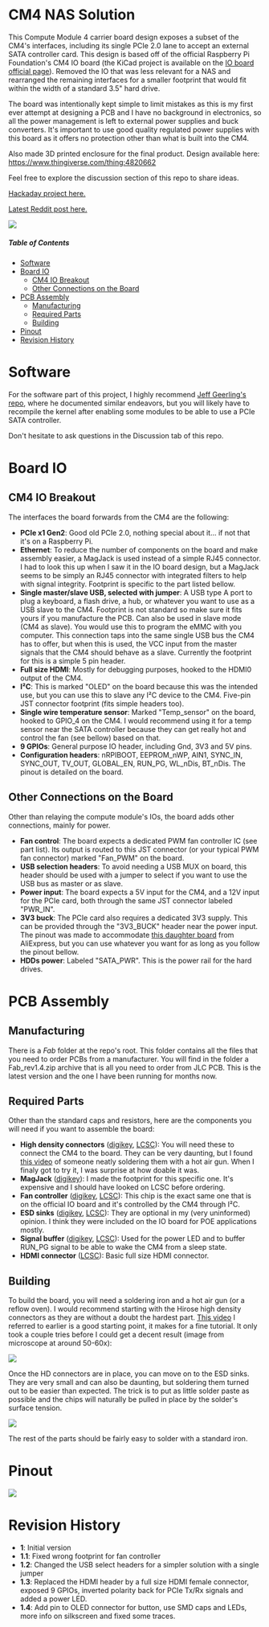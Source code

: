 # CM4 NAS Solution

This Compute Module 4 carrier board design exposes a subset of the CM4's interfaces, including its single PCIe 2.0 lane to accept an external SATA controller card.
This design is based off of the official Raspberry Pi Foundation's CM4 IO board (the KiCad project is available on the [IO board official page](https://www.raspberrypi.org/products/compute-module-4-io-board/?resellerType=home)). Removed the IO that was less relevant for a NAS and rearranged the remaining interfaces for a smaller footprint that would fit within the width of a standard 3.5" hard drive.

The board was intentionally kept simple to limit mistakes as this is my first ever attempt at designing a PCB and I have no background in electronics, so all the power management is left to external power supplies and buck converters. It's important to use good quality regulated power supplies with this board as it offers no protection other than what is built into the CM4.

Also made 3D printed enclosure for the final product. Design available here: https://www.thingiverse.com/thing:4820662

Feel free to explore the discussion section of this repo to share ideas.

[Hackaday project here.](https://hackaday.io/project/179338-cm4-custom-pcie-nas)

[Latest Reddit post here.](https://www.reddit.com/r/raspberry_pi/comments/mkbxss/cm4_custom_nas_complete/)

![](https://user-images.githubusercontent.com/2614134/108195493-d519ed80-70e5-11eb-8293-3591e432dd8e.jpg)

##### Table of Contents
- [Software](#software)
- [Board IO](#board-io)
  * [CM4 IO Breakout](#cm4-io-breakout)
  * [Other Connections on the Board](#other-connections-on-the-board)
- [PCB Assembly](#pcb-assembly)
  * [Manufacturing](#manufacturing)
  * [Required Parts](#required-parts)
  * [Building](#building)
- [Pinout](#pinout)
- [Revision History](#revision-history)

# Software
For the software part of this project, I highly recommend [Jeff Geerling's repo](https://github.com/geerlingguy/raspberry-pi-pcie-devices/issues), where he documented similar endeavors, but you will likely have to recompile the kernel after enabling some modules to be able to use a PCIe SATA controller.

Don't hesitate to ask questions in the Discussion tab of this repo.

# Board IO
## CM4 IO Breakout
The interfaces the board forwards from the CM4 are the following:
- **PCIe x1 Gen2**: Good old PCIe 2.0, nothing special about it... if not that it's on a Raspberry Pi.
- **Ethernet**: To reduce the number of components on the board and make assembly easier, a MagJack is used instead of a simple RJ45 connector. I had to look this up when I saw it in the IO board design, but a MagJack seems to be simply an RJ45 connector with integrated filters to help with signal integrity. Footprint is specific to the part listed bellow.
- **Single master/slave USB, selected with jumper**: A USB type A port to plug a keyboard, a flash drive, a hub, or whatever you want to use as a USB slave to the CM4. Footprint is not standard so make sure it fits yours if you manufacture the PCB. Can also be used in slave mode (CM4 as slave). You would use this to program the eMMC with you computer. This connection taps into the same single USB bus the CM4 has to offer, but when this is used, the VCC input from the master signals that the CM4 should behave as a slave. Currently the footprint for this is a simple 5 pin header.
- **Full size HDMI**:  Mostly for debugging purposes, hooked to the HDMI0 output of the CM4.
- **I²C**: This is marked "OLED" on the board because this was the intended use, but you can use this to slave any I²C device to the CM4. Five-pin JST connector footprint (fits simple headers too).
- **Single wire temperature sensor**: Marked "Temp_sensor" on the board, hooked to GPIO_4 on the CM4. I would recommend using it for a temp sensor near the SATA controller because they can get really hot and control the fan (see bellow) based on that.
- **9 GPIOs**: General purpose IO header, including Gnd, 3V3 and 5V pins.
- **Configuration headers**: nRPIBOOT, EEPROM_nWP, AIN1, SYNC_IN, SYNC_OUT, TV_OUT, GLOBAL_EN, RUN_PG, WL_nDis, BT_nDis. The pinout is detailed on the board.

## Other Connections on the Board
Other than relaying the compute module's IOs, the board adds other connections, mainly for power.
- **Fan control**: The board expects a dedicated PWM fan controller IC (see part list). Its output is routed to this JST connector (or your typical PWM fan connector) marked "Fan_PWM" on the board.
- **USB selection headers**: To avoid needing a USB MUX on board, this header should be used with a jumper to select if you want to use the USB bus as master or as slave.
- **Power input**: The board expects a 5V input for the CM4, and a 12V input for the PCIe card, both through the same JST connector labeled "PWR_IN".
- **3V3 buck**: The PCIe card also requires a dedicated 3V3 supply. This can be provided through the "3V3_BUCK" header near the power input. The pinout was made to accommodate [this daughter board](https://www.aliexpress.com/item/32817933017.html?spm=a2g0s.9042311.0.0.27424c4dr779wi) from AliExpress, but you can use whatever you want for as long as you follow the pinout bellow.
- **HDDs power**: Labeled "SATA_PWR". This is the power rail for the hard drives.

# PCB Assembly
## Manufacturing
There is a *Fab* folder at the repo's root. This folder contains all the files that you need to order PCBs from a manufacturer. You will find in the folder a Fab_rev1.4.zip archive that is all you need to order from JLC PCB. This is the latest version and the one I have been running for months now.

## Required Parts
Other than the standard caps and resistors, here are the components you will need if you want to assemble the board:
- **High density connectors** ([digikey](https://www.digikey.ca/en/products/detail/hirose-electric-co-ltd/DF40C-100DS-0.4V%2851%29/1969495), [LCSC](https://lcsc.com/product-detail/Mezzanine-Connectors-Board-to-Board_HRS-Hirose-DF40C-100DS-0-4V-51_C597931.html)): You will need these to connect the CM4 to the board. They can be very daunting, but I found [this video](https://www.youtube.com/watch?v=eukcrFc18P4) of someone neatly soldering them with a hot air gun. When I finaly got to try it, I was surprise at how doable it was.
- **MagJack** ([digikey](https://www.digikey.ca/en/products/detail/bel-fuse-inc/0826-1G1T-43-F/2107992)): I made the footprint for this specific one. It's expensive and I should have looked on LCSC before ordering.
- **Fan controller** ([digikey](https://www.digikey.ca/en/products/detail/microchip-technology/EMC2301-1-ACZL-TR/4696431), [LCSC](https://lcsc.com/product-detail/_MICROCHIP_EMC2301-1-ACZL-TR_EMC2301-1-ACZL-TR_C148036.html)): This chip is the exact same one that is on the official IO board and it's controlled by the CM4 through I²C.
- **ESD sinks** ([digikey](https://www.digikey.ca/en/products/detail/texas-instruments/TPD4EUSB30DQAR/2503671), [LCSC](https://lcsc.com/product-detail/Diodes-ESD_Texas-Instruments-TPD4EUSB30DQAR_C90627.html)): They are optional in my (very uninformed) opinion. I think they were included on the IO board for POE applications mostly.
- **Signal buffer** ([digikey](https://www.digikey.ca/en/products/detail/diodes-incorporated/74LVC1G07SE-7/2356550), [LCSC](https://lcsc.com/product-detail/Logic-Buffers-Drivers-Receivers-Transceivers_Diodes-Incorporated-74LVC1G07SE-7_C67531.html)): Used for the power LED and to buffer RUN_PG signal to be able to wake the CM4 from a sleep state.
- **HDMI connector** ([LCSC](https://lcsc.com/product-detail/Audio-Video-Connectors_SOFNG-HDMI-019S_C111617.html)): Basic full size HDMI connector.

## Building
To build the board, you will need a soldering iron and a hot air gun (or a reflow oven). I would recommend starting with the Hirose high density connectors as they are without a doubt the hardest part. [This video](https://www.youtube.com/watch?v=eukcrFc18P4) I referred to earlier is a good starting point, it makes for a fine tutorial.
It only took a couple tries before I could get a decent result (image from microscope at around 50-60x):

![](https://user-images.githubusercontent.com/2614134/103139543-5ab38b00-46ab-11eb-81e4-08bcccfd27b5.jpg)


Once the HD connectors are in place, you can move on to the ESD sinks. They are very small and can also be daunting, but soldering them turned out to be easier than expected.
The trick is to put as little solder paste as possible and the chips will naturally be pulled in place by the solder's surface tension.

![](https://user-images.githubusercontent.com/2614134/103139571-94849180-46ab-11eb-9140-62274b9e4ab9.jpg)


The rest of the parts should be fairly easy to solder with a standard iron.

# Pinout
![](https://user-images.githubusercontent.com/2614134/115098729-9cd53680-9eff-11eb-8c69-481f20cef7db.png)


# Revision History
- **1**: Initial version
- **1.1**: Fixed wrong footprint for fan controller
- **1.2**: Changed the USB select headers for a simpler solution with a single jumper
- **1.3**: Replaced the HDMI header by a full size HDMI female connector, exposed 9 GPIOs, inverted polarity back for PCIe Tx/Rx signals and added a power LED.
- **1.4**: Add pin to OLED connector for button, use SMD caps and LEDs, more info on silkscreen and fixed some traces.
